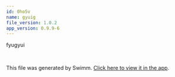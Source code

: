 ```yaml
---
id: 0ho5v
name: gyuig
file_version: 1.0.2
app_version: 0.9.9-6
---
```


fyugyui

<br/>

This file was generated by Swimm. [Click here to view it in the app](http://localhost:5000/repos/ls4DA2fLasmQuEbT4ipw/docs/0ho5v).